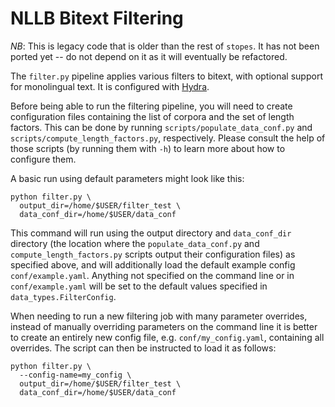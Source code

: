 # NLLB Bitext Filtering

*NB*: This is legacy code that is older than the rest of `stopes`. It has not been
ported yet -- do not depend on it as it will eventually be refactored.

The `filter.py` pipeline applies various filters to bitext, with optional support for
monolingual text. It is configured with [Hydra](https://hydra.cc/).

Before being able to run the filtering pipeline, you will need to create configuration
files containing the list of corpora and the set of length factors. This can be done
by running `scripts/populate_data_conf.py` and `scripts/compute_length_factors.py`,
respectively. Please consult the help of those scripts (by running them with `-h`) to
learn more about how to configure them.

A basic run using default parameters might look like this:
```
python filter.py \
  output_dir=/home/$USER/filter_test \
  data_conf_dir=/home/$USER/data_conf
```
This command will run using the output directory and `data_conf_dir` directory (the
location where the `populate_data_conf.py` and `compute_length_factors.py` scripts
output their configuration files) as specified above, and will additionally load the
default example config `conf/example.yaml`. Anything not specified on the command line
or in `conf/example.yaml` will be set to the default values specified in
`data_types.FilterConfig`.

When needing to run a new filtering job with many parameter overrides, instead of
manually overriding parameters on the command line it is better to create an entirely
new config file, e.g. `conf/my_config.yaml`, containing all overrides. The script can
then be instructed to load it as follows:
```
python filter.py \
  --config-name=my_config \
  output_dir=/home/$USER/filter_test \
  data_conf_dir=/home/$USER/data_conf
```
